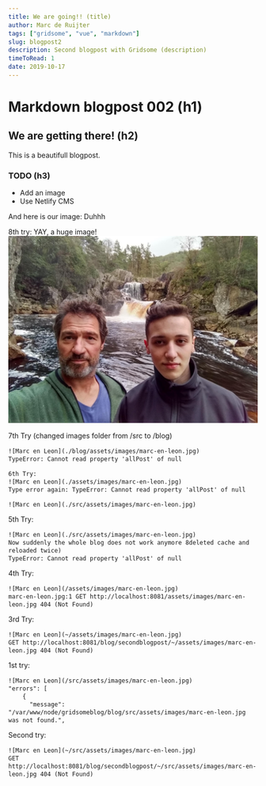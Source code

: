 ```yaml
---
title: We are going!! (title)
author: Marc de Ruijter
tags: ["gridsome", "vue", "markdown"]
slug: blogpost2
description: Second blogpost with Gridsome (description)
timeToRead: 1
date: 2019-10-17
---
```


# Markdown blogpost 002 (h1)

## We are getting there! (h2)

This is a beautifull blogpost.

### TODO (h3)

* Add an image
* Use Netlify CMS

And here is our image:
Duhhh

8th try: YAY, a huge image!
![Marc en Leon](./assets/images/marc-en-leon.jpg)




7th Try (changed images folder from /src to /blog)
```
![Marc en Leon](./blog/assets/images/marc-en-leon.jpg)
TypeError: Cannot read property 'allPost' of null
```
```
6th Try:
![Marc en Leon](./assets/images/marc-en-leon.jpg)
Type error again: TypeError: Cannot read property 'allPost' of null
```

```
![Marc en Leon](./src/assets/images/marc-en-leon.jpg)

```


5th Try:
```
![Marc en Leon](./src/assets/images/marc-en-leon.jpg)
Now suddenly the whole blog does not work anymore 8deleted cache and reloaded twice)
TypeError: Cannot read property 'allPost' of null
```


4th Try:
```
![Marc en Leon](/assets/images/marc-en-leon.jpg)
marc-en-leon.jpg:1 GET http://localhost:8081/assets/images/marc-en-leon.jpg 404 (Not Found)
```

3rd Try:
```
![Marc en Leon](~/assets/images/marc-en-leon.jpg)
GET http://localhost:8081/blog/secondblogpost/~/assets/images/marc-en-leon.jpg 404 (Not Found)
```

1st try:
```
![Marc en Leon](/src/assets/images/marc-en-leon.jpg)
"errors": [
    {
      "message": "/var/www/node/gridsomeblog/blog/src/assets/images/marc-en-leon.jpg was not found.",
```


Second try:
``` 
![Marc en Leon](~/src/assets/images/marc-en-leon.jpg)
GET http://localhost:8081/blog/secondblogpost/~/src/assets/images/marc-en-leon.jpg 404 (Not Found)
 ```